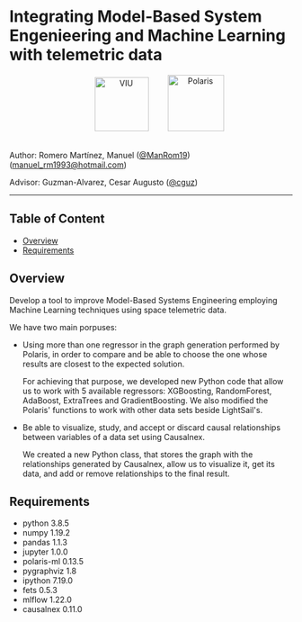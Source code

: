 # Integrating Model-Based System Engenieering and Machine Learning with telemetric data

<div align=center>
  <a href="https://www.universidadviu.com/es/"><img src="https://user-images.githubusercontent.com/15159632/155946766-9bf49086-a07f-473c-a703-65c1cc739c9c.png" alt="VIU" title="VIU" hspace="30" height="96px" /></a>
<a href="https://polarisml.space/"><img src="https://user-images.githubusercontent.com/15159632/160088399-417c7b0d-d09c-42cd-869f-94be6f7cb019.png" alt="Polaris" title="Polaris" height="100px" /></a>
</div>

<br/>

Author: Romero Martínez, Manuel ([@ManRom19](https://github.com/ManRom19)) (manuel_rm1993@hotmail.com)

Advisor: Guzman-Alvarez, Cesar Augusto ([@cguz](https://github.com/cguz)) 

---

## Table of Content

- [Overview](#overview)
- [Requirements](#requirements)
  
## Overview

Develop a tool to improve Model-Based Systems Engineering employing Machine Learning techniques using space telemetric data.

We have two main porpuses:

- Using more than one regressor in the graph generation performed by Polaris, in order to compare and be able to choose the one whose results are closest to the expected solution.

	For achieving that purpose, we developed new Python code that allow us to work with 5 available regressors: XGBoosting, RandomForest, AdaBoost, ExtraTrees and GradientBoosting.
	We also modified the Polaris' functions to work with other data sets beside LightSail's. 

- Be able to visualize, study, and accept or discard causal relationships between variables of a data set using Causalnex.
  
	We created a new Python class, that stores the graph with the relationships generated by Causalnex, allow us to visualize it, get its data, and add or remove relationships to the final result. 




## Requirements

- python 3.8.5
- numpy 1.19.2
- pandas 1.1.3
- jupyter 1.0.0
- polaris-ml 0.13.5
- pygraphviz 1.8
- ipython 7.19.0
- fets 0.5.3
- mlflow 1.22.0
- causalnex 0.11.0

